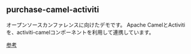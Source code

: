 ## purchase-camel-activiti
オープンソースカンファレンスに向けたデモです。
Apache CamelとActivitiを、activiti-camelコンポーネントを利用して連携しています。

[参考](http://activiti.org/userguide/index.html#bpmnCamelTask)